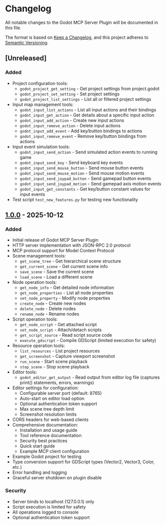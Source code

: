 # Changelog

All notable changes to the Godot MCP Server Plugin will be documented in this file.

The format is based on [Keep a Changelog](https://keepachangelog.com/en/1.0.0/),
and this project adheres to [Semantic Versioning](https://semver.org/spec/v2.0.0.html).

## [Unreleased]

### Added
- Project configuration tools:
  - `godot_project_get_setting` - Get project settings from project.godot
  - `godot_project_set_setting` - Set project settings
  - `godot_project_list_settings` - List all or filtered project settings
- Input map management tools:
  - `godot_input_list_actions` - List all input actions and their bindings
  - `godot_input_get_action` - Get details about a specific input action
  - `godot_input_add_action` - Create new input actions
  - `godot_input_remove_action` - Delete input actions
  - `godot_input_add_event` - Add key/button bindings to actions
  - `godot_input_remove_event` - Remove key/button bindings from actions
- Input event simulation tools:
  - `godot_input_send_action` - Send simulated action events to running game
  - `godot_input_send_key` - Send keyboard key events
  - `godot_input_send_mouse_button` - Send mouse button events
  - `godot_input_send_mouse_motion` - Send mouse motion events
  - `godot_input_send_joypad_button` - Send gamepad button events
  - `godot_input_send_joypad_motion` - Send gamepad axis motion events
  - `godot_input_get_constants` - Get key/button constant values for input events
- Test script `test_new_features.py` for testing new functionality

## [1.0.0] - 2025-10-12

### Added
- Initial release of Godot MCP Server Plugin
- HTTP server implementation with JSON-RPC 2.0 protocol
- MCP protocol support for Model Context Protocol
- Scene management tools:
  - `get_scene_tree` - Get hierarchical scene structure
  - `get_current_scene` - Get current scene info
  - `save_scene` - Save the current scene
  - `load_scene` - Load a different scene
- Node operation tools:
  - `get_node_info` - Get detailed node information
  - `get_node_properties` - List all node properties
  - `set_node_property` - Modify node properties
  - `create_node` - Create new nodes
  - `delete_node` - Delete nodes
  - `rename_node` - Rename nodes
- Script operation tools:
  - `get_node_script` - Get attached script
  - `set_node_script` - Attach/detach scripts
  - `get_script_source` - Read script source code
  - `execute_gdscript` - Compile GDScript (limited execution for safety)
- Resource operation tools:
  - `list_resources` - List project resources
  - `get_screenshot` - Capture viewport screenshot
  - `run_scene` - Start scene playback
  - `stop_scene` - Stop scene playback
- Editor tools:
  - `godot_editor_get_output` - Read output from editor log file (captures print() statements, errors, warnings)
- Editor settings for configuration:
  - Configurable server port (default: 8765)
  - Auto-start on editor load option
  - Optional authentication token support
  - Max scene tree depth limit
  - Screenshot resolution limits
- CORS headers for web-based clients
- Comprehensive documentation:
  - Installation and usage guide
  - Tool reference documentation
  - Security best practices
  - Quick start guide
  - Example MCP client configuration
- Example Godot project for testing
- Type conversion support for GDScript types (Vector2, Vector3, Color, etc.)
- Error handling and logging
- Graceful server shutdown on plugin disable

### Security
- Server binds to localhost (127.0.0.1) only
- Script execution is limited for safety
- All operations logged to console
- Optional authentication token support

[1.0.0]: https://github.com/rosskarchner/godot-mcp-plugin/releases/tag/v1.0.0
